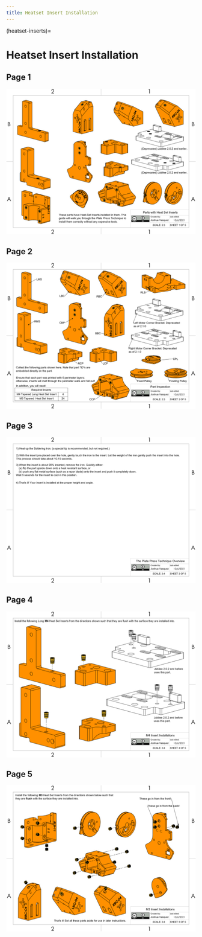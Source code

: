```yaml
---
title: Heatset Insert Installation
---
```


(heatset-inserts)=
# Heatset Insert Installation

## Page 1
[![Page1](_static/inserts_0.png)](_static/inserts_0.png)

## Page 2
[![Page2](_static/inserts_1.png)](_static/inserts_1.png)

## Page 3
[![Page3](_static/inserts_2.png)](_static/inserts_2.png)

## Page 4
[![Page4](_static/inserts_3.png)](_static/inserts_3.png)

## Page 5
[![Page5](_static/inserts_4.png)](_static/inserts_4.png)
